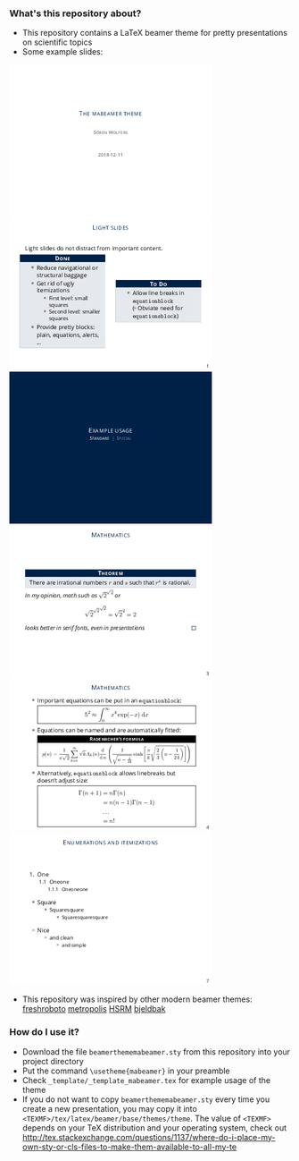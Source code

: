 ### What's this repository about? ###

* This repository contains a LaTeX beamer theme for pretty presentations on scientific topics
* Some example slides:

![ExampleSlide1](_template/_image-0.png)![ExampleSlide2](_template/_image-2.png)![ExampleSlide3](_template/_image-5.png)![ExampleSlide4](_template/_image-6.png)![ExampleSlide5](_template/_image-7.png)![ExampleSlide6](_template/_image-10.png)

* This repository was inspired by other modern beamer themes: [freshroboto](https://github.com/sunzhida/freshroboto-beamer-theme) [metropolis](https://github.com/matze/mtheme) [HSRM](https://github.com/benjamin-weiss/hsrmbeamertheme) [bjeldbak](https://github.com/martinbjeldbak/beamertheme-bjeldbak)

### How do I use it? ###

* Download the file `beamerthememabeamer.sty` from this repository into your project directory
* Put the command `\usetheme{mabeamer}` in your preamble
* Check `_template/_template_mabeamer.tex` for example usage of the theme
* If you do not want to copy `beamerthememabeamer.sty` every time you create a new presentation, you may copy it into `<TEXMF>/tex/latex/beamer/base/themes/theme`. The value of `<TEXMF>` depends on your TeX distribution and your operating system, check out http://tex.stackexchange.com/questions/1137/where-do-i-place-my-own-sty-or-cls-files-to-make-them-available-to-all-my-te
